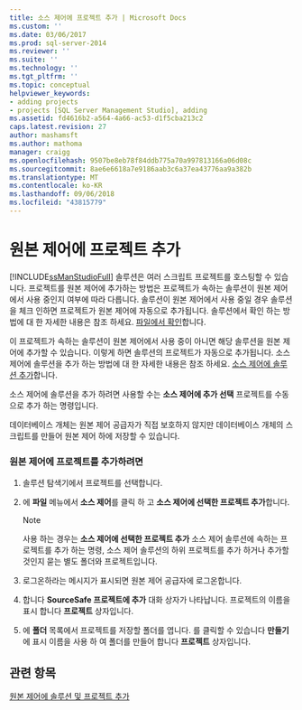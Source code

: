 ```yaml
---
title: 소스 제어에 프로젝트 추가 | Microsoft Docs
ms.custom: ''
ms.date: 03/06/2017
ms.prod: sql-server-2014
ms.reviewer: ''
ms.suite: ''
ms.technology: ''
ms.tgt_pltfrm: ''
ms.topic: conceptual
helpviewer_keywords:
- adding projects
- projects [SQL Server Management Studio], adding
ms.assetid: fd4616b2-a564-4a66-ac53-d1f5cba213c2
caps.latest.revision: 27
author: mashamsft
ms.author: mathoma
manager: craigg
ms.openlocfilehash: 9507be8eb78f84ddb775a70a997813166a06d08c
ms.sourcegitcommit: 8ae6e6618a7e9186aab3c6a37ea43776aa9a382b
ms.translationtype: MT
ms.contentlocale: ko-KR
ms.lasthandoff: 09/06/2018
ms.locfileid: "43815779"
---
```

# <a name="add-projects-to-source-control"></a>원본 제어에 프로젝트 추가
  [!INCLUDE[ssManStudioFull](../includes/ssmanstudiofull-md.md)] 솔루션은 여러 스크립트 프로젝트를 호스팅할 수 있습니다. 프로젝트를 원본 제어에 추가하는 방법은 프로젝트가 속하는 솔루션이 원본 제어에서 사용 중인지 여부에 따라 다릅니다. 솔루션이 원본 제어에서 사용 중일 경우 솔루션을 체크 인하면 프로젝트가 원본 제어에 자동으로 추가됩니다. 솔루션에서 확인 하는 방법에 대 한 자세한 내용은 참조 하세요. [파일에서 확인](../../2014/database-engine/check-in-files.md)합니다.  
  
 이 프로젝트가 속하는 솔루션이 원본 제어에서 사용 중이 아니면 해당 솔루션을 원본 제어에 추가할 수 있습니다. 이렇게 하면 솔루션의 프로젝트가 자동으로 추가됩니다. 소스 제어에 솔루션을 추가 하는 방법에 대 한 자세한 내용은 참조 하세요. [소스 제어에 솔루션 추가](../../2014/database-engine/add-solutions-to-source-control.md)합니다.  
  
 소스 제어에 솔루션을 추가 하려면 사용할 수는 **소스 제어에 추가 선택** 프로젝트를 수동으로 추가 하는 명령입니다.  
  
 데이터베이스 개체는 원본 제어 공급자가 직접 보호하지 않지만 데이터베이스 개체의 스크립트를 만들어 원본 제어 하에 저장할 수 있습니다.  
  
### <a name="to-add-a-project-to-source-control"></a>원본 제어에 프로젝트를 추가하려면  
  
1.  솔루션 탐색기에서 프로젝트를 선택합니다.  
  
2.  에 **파일** 메뉴에서 **소스 제어**를 클릭 하 고 **소스 제어에 선택한 프로젝트 추가**합니다.  
  
    > [!NOTE]  
    >  사용 하는 경우는 **소스 제어에 선택한 프로젝트 추가** 소스 제어 솔루션에 속하는 프로젝트를 추가 하는 명령, 소스 제어 솔루션의 하위 프로젝트를 추가 하거나 추가할 것인지 묻는 별도 폴더와 프로젝트입니다.  
  
3.  로그온하라는 메시지가 표시되면 원본 제어 공급자에 로그온합니다.  
  
4.  합니다 **SourceSafe 프로젝트에 추가** 대화 상자가 나타납니다. 프로젝트의 이름을 표시 합니다 **프로젝트** 상자입니다.  
  
5.  에 **폴더** 목록에서 프로젝트를 저장할 폴더를 엽니다. 를 클릭할 수 있습니다 **만들기** 에 표시 이름을 사용 하 여 폴더를 만들어 합니다 **프로젝트** 상자입니다.  
  
## <a name="see-also"></a>관련 항목  
 [원본 제어에 솔루션 및 프로젝트 추가](../../2014/database-engine/add-solutions-and-projects-to-source-control.md)  
  
  
